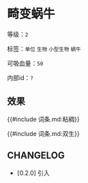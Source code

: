 # 畸变蜗牛

等级：`2`

标签：`单位` `生物` `小型生物` `蜗牛`

可吸血量：`50`

内部id：`?`

## 效果

{{#include 词条.md:粘稠}}

{{#include 词条.md:双生}}

## CHANGELOG

- [0.2.0] 引入
